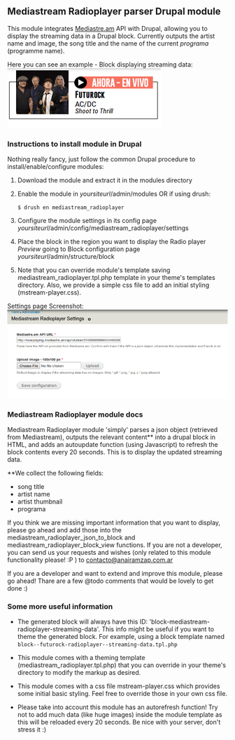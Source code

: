 ## Mediastream Radioplayer parser Drupal module
This module integrates [Mediastre.am](http://mediastre.am) API with Drupal, allowing you to display the streaming data in a Drupal block.
Currently outputs the artist name and image, the song title and the name of the current _programa_ (programme name).

Here you can see an example - Block displaying streaming data:
![Example preview](player_preview.png?raw=true "Example Preview")


### Instructions to install module in Drupal
Nothing really fancy, just follow the common Drupal procedure to install/enable/configure modules:

1. Download the module and extract it in the modules directory

2. Enable the module in _yoursiteurl_/admin/modules
   OR if using drush:
   ```
   $ drush en mediastream_radioplayer
   ```

3. Configure the module settings in its config page _yoursiteurl_/admin/config/mediastream_radioplayer/settings

4. Place the block in the region you want to display the Radio player *Preview* going to Block configuration page _yoursiteurl_/admin/structure/block

5. Note that you can override module's template saving mediastream_radioplayer.tpl.php template in your theme's templates directory. Also, we provide a simple css file to add an initial styling (mstream-player.css).

Settings page Screenshot:
![Settings page](mediastream_radioplayer_settings.png?raw=true "Settings page Screenshot")


### Mediastream Radioplayer module docs

Mediastream Radioplayer module 'simply' parses a json object (retrieved from Mediastream), outputs the relevant content** into a drupal block in HTML, and adds an autoupdate function (using Javascript) to refresh the block contents every 20 seconds. This is to display the updated streaming data. 

**We collect the following fields: 
- song title
- artist name
- artist thumbnail
- programa

If you think we are missing important information that you want to display, please go ahead and add those into the mediastream_radioplayer_json_to_block and mediastream_radioplayer_block_view functions. If you are not a developer, you can send us your requests and wishes (only related to this module functionality please! :P ) to [contacto@anairamzap.com.ar](mailto:contacto@anairamzap.com.ar)

If you are a developer and want to extend and improve this module, please go ahead! Thare are a few @todo comments that would be lovely to get done :)


### Some more useful information
- The generated block will always have this ID: 'block-mediastream-radioplayer-streaming-data'. This info might be useful if you want to theme the generated block. For example, using a block template named `block--futurock-radioplayer--streaming-data.tpl.php`

- This module comes with a theming template (mediastream_radioplayer.tpl.php) that you can override in your theme's directory to modify the markup as desired.

- This module comes with a css file mstream-player.css which provides some initial basic styling. Feel free to override those in your own css file.

- Please take into account this module has an autorefresh function! Try not to add much data (like huge images) inside the module template as this will be reloaded every 20 seconds. Be nice with your server, don't stress it :)
